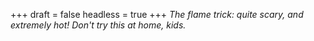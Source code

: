 
+++
draft = false
headless = true
+++
_The flame trick: quite scary, and extremely hot! Don't try this at home, kids._
